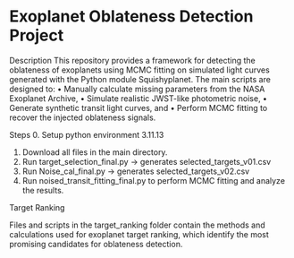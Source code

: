 # Exoplanet Oblateness Detection Project

Description
This repository provides a framework for detecting the oblateness of exoplanets using MCMC fitting on simulated light curves generated with the Python module Squishyplanet.
The main scripts are designed to:
	•	Manually calculate missing parameters from the NASA Exoplanet Archive,
	•	Simulate realistic JWST-like photometric noise,
	•	Generate synthetic transit light curves, and
	•	Perform MCMC fitting to recover the injected oblateness signals.

Steps
0.  Setup python environment 3.11.13
1.	Download all files in the main directory.	
2.	Run target_selection_final.py → generates selected_targets_v01.csv
3.	Run Noise_cal_final.py → generates selected_targets_v02.csv
4.	Run noised_transit_fitting_final.py to perform MCMC fitting and analyze the results.

Target Ranking

Files and scripts in the target_ranking folder contain the methods and calculations used for exoplanet target ranking, which identify the most promising candidates for oblateness detection.
